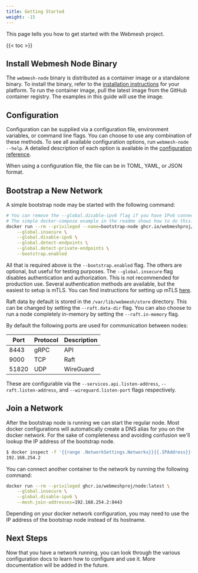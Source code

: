 ```yaml
---
title: Getting Started
weight: -15
---
```


This page tells you how to get started with the Webmesh project.

{{< toc >}}

## Install Webmesh Node Binary

The `webmesh-node` binary is distributed as a container image or a standalone binary.
To install the binary, refer to the [installation instructions](/documentation/installation-instructions/) for your platform.
To run the container image, pull the latest image from the GitHub container registry.
The examples in this guide will use the image.

## Configuration

Configuration can be supplied via a configuration file, environment variables, or command line flags.
You can choose to use any combination of these methods.
To see all available configuration options, run `webmesh-node --help`.
A detailed description of each option is available in the [configuration reference](/documentation/configuration/).

When using a configuration file, the file can be in TOML, YAML, or JSON format.

## Bootstrap a New Network

A simple bootstrap node may be started with the following command:

```bash
# You can remove the --global.disable-ipv6 flag if you have IPv6 connectivity on your docker network.
# The simple docker-compose example in the readme shows how to do this.
docker run --rm --privileged --name=bootstrap-node ghcr.io/webmeshproj/node:latest \
    --global.insecure \
    --global.disable-ipv6 \
    --global.detect-endpoints \
    --global.detect-private-endpoints \
    --bootstrap.enabled
```

All that is required above is the `--bootstrap.enabled` flag.
The others are optional, but useful for testing purposes.
The `--global.insecure` flag disables authentication and authorization. This is not recommended for production use.
Several authentication methods are available, but the easiest to setup is mTLS.
You can find instructions for setting up mTLS [here](/documentation/using-mtls/).

Raft data by default is stored in the `/var/lib/webmesh/store` directory.
This can be changed by setting the `--raft.data-dir` flag.
You can also choose to run a node completely in-memory by setting the `--raft.in-memory` flag.

By default the following ports are used for communication between nodes:

| Port  | Protocol | Description |
| ----- | -------- | ----------- |
| 8443  | gRPC     | API         |
| 9000  | TCP      | Raft        |
| 51820 | UDP      | WireGuard   |

These are configurable via the `--services.api.listen-address`, `--raft.listen-address`, and `--wireguard.listen-port` flags respectively.

## Join a Network

After the bootstrap node is running we can start the regular node.
Most docker configurations will automatically create a DNS alias for you on the docker network.
For the sake of completeness and avoiding confusion we'll lookup the IP address of the bootstrap node.

```bash
$ docker inspect -f '{{range .NetworkSettings.Networks}}{{.IPAddress}}{{end}}' bootstrap-node
192.168.254.2
```

You can connect another container to the network by running the following command:

```bash
docker run --rm --privileged ghcr.io/webmeshproj/node:latest \
    --global.insecure \
    --global.disable-ipv6 \
    --mesh.join-addresses=192.168.254.2:8443
```

Depending on your docker network configuration, you may need to use the IP address of the bootstrap node instead of its hostname.

## Next Steps

Now that you have a network running, you can look through the various configuration docs to learn how to configure and use it.
More documentation will be added in the future.
